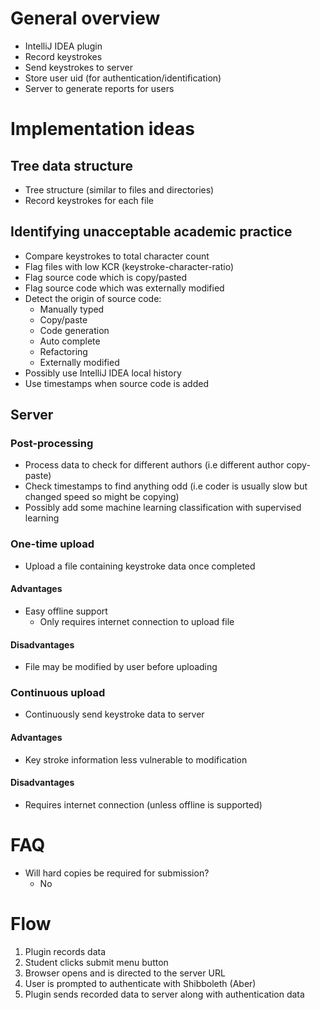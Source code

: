 # General overview

- IntelliJ IDEA plugin
- Record keystrokes
- Send keystrokes to server
- Store user uid (for authentication/identification)
- Server to generate reports for users

# Implementation ideas

## Tree data structure

- Tree structure (similar to files and directories)
- Record keystrokes for each file

## Identifying unacceptable academic practice

- Compare keystrokes to total character count
- Flag files with low KCR (keystroke-character-ratio)
- Flag source code which is copy/pasted
- Flag source code which was externally modified
- Detect the origin of source code:
    - Manually typed
    - Copy/paste
    - Code generation
    - Auto complete
    - Refactoring
    - Externally modified
- Possibly use IntelliJ IDEA local history
- Use timestamps when source code is added

## Server

### Post-processing

- Process data to check for different authors (i.e different author copy-paste)
- Check timestamps to find anything odd (i.e coder is usually slow but changed
speed so might be copying)
- Possibly add some machine learning classification with supervised learning

### One-time upload

- Upload a file containing keystroke data once completed

#### Advantages

- Easy offline support
  - Only requires internet connection to upload file

#### Disadvantages

- File may be modified by user before uploading

### Continuous upload

- Continuously send keystroke data to server

#### Advantages

- Key stroke information less vulnerable to modification

#### Disadvantages

- Requires internet connection (unless offline is supported)

# FAQ

- Will hard copies be required for submission?
  - No

# Flow

1. Plugin records data
2. Student clicks submit menu button
3. Browser opens and is directed to the server URL
4. User is prompted to authenticate with Shibboleth (Aber)
5. Plugin sends recorded data to server along with authentication data
